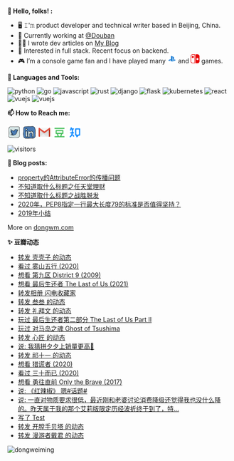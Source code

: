 **👋 Hello, folks! :**

* 🖥 𝙸'𝚖 product developer and technical writer based in Beijing, China.
* 💼 Currently working at <a href="https://github.com/douban" target="_blank">@Douban</a>
* ✍🏻 I wrote dev articles on <a href="https://www.dongwm.com" target="_blank">My Blog</a>
* 🧐 Interested in full stack. Recent focus on backend.
* 🎮 I’m a console game fan and I have played many <img src="https://raw.githubusercontent.com/dongweiming/dongweiming/master/assets/ps4.svg" alt="ps4" width="20" height="20"/> and <img src="https://raw.githubusercontent.com/dongweiming/dongweiming/master/assets/nintendoswitch.svg" alt="switch" width="20" height="20"/>  games.

**🌈 Languages and Tools:**

<p align="left">
<img src="https://devicons.github.io/devicon/devicon.git/icons/python/python-original.svg" alt="python" width="40" height="40"/>
<img src="https://devicons.github.io/devicon/devicon.git/icons/go/go-original.svg" alt="go" width="40" height="40"/>
<img src="https://devicons.github.io/devicon/devicon.git/icons/javascript/javascript-original.svg" alt="javascript" width="40" height="40"/>
<img src="https://devicons.github.io/devicon/devicon.git/icons/rust/rust-plain.svg" alt="rust" width="40" height="40"/>
<img src="https://devicons.github.io/devicon/devicon.git/icons/django/django-original.svg" alt="django" width="40" height="40"/>
<img src="https://www.vectorlogo.zone/logos/pocoo_flask/pocoo_flask-icon.svg" alt="flask" width="40" height="40"/>
<img src="https://www.vectorlogo.zone/logos/kubernetes/kubernetes-icon.svg" alt="kubernetes" width="40" height="40"/>
<img src="https://devicons.github.io/devicon/devicon.git/icons/react/react-original-wordmark.svg" alt="react" width="40" height="40"/>
<img src="https://devicons.github.io/devicon/devicon.git/icons/vuejs/vuejs-original-wordmark.svg" alt="vuejs" width="40" height="40"/>
<img src="https://devicons.github.io/devicon/devicon.git/icons/linux/linux-original.svg" alt="vuejs" width="40" height="40"/>
</p>

**📫 How to Reach me:**

<p align="left">
<a href="https://twitter.com/dongweiming" target="blank"><img align="center" src="https://raw.githubusercontent.com/dongweiming/dongweiming/master/assets/twitter.svg" alt="dongweiming" height="30" width="30" /></a>
<a href="https://linkedin.com/in/dongweiming" target="blank"><img align="center" src="https://raw.githubusercontent.com/dongweiming/dongweiming/master/assets/linkedin.svg" alt="dongweiming" height="30" width="30" /></a>
<a href="mailto:ciici123@gmail.com" target="blank"><img align="center" src="https://raw.githubusercontent.com/dongweiming/dongweiming/master/assets/gmail.svg" alt="Gmail" height="30" width="30" /></a>
<a href="https://www.douban.com/people/62943420" target="blank"><img align="center" src="https://raw.githubusercontent.com/dongweiming/dongweiming/master/assets/douban.svg" style="color: #007722" alt="Douban" height="30" width="30" /></a>
<a href="https://www.zhihu.com/people/dongweiming" target="blank"><img align="center" src="https://raw.githubusercontent.com/dongweiming/dongweiming/master/assets/zhihu.svg" style="color: #0084FF" alt="Zhihu" height="30" width="30" /></a>
</p>

<p align="left">
<img src="https://visitor-badge.laobi.icu/badge?page_id=dongweiming.dongweiming" alt="visitors"/>
</p>

**📝 Blog posts:**

<!-- BLOG-POST-LIST:START -->
- [property的AttributeError的传播问题](https://www.dongwm.com/post/attributeerror-propagation/)
- [不知道取什么标题之任天堂理财](https://www.dongwm.com/post/nintendo-financing/)
- [不知道取什么标题之战胜脱发](https://www.dongwm.com/post/tuofa/)
- [2020年，PEP8指定一行最大长度79的标准是否值得坚持？](https://www.dongwm.com/post/pep8-max-line-length/)
- [2019年小结](https://www.dongwm.com/post/2019-final/)
<!-- BLOG-POST-LIST:END -->
More on <a href="https://www.dongwm.com" target="blank">dongwm.com</a>

**✨ 豆瓣动态**

<!-- DOUBAN-ACTIVITIES:START -->
- [转发 壳壳子 的动态](https://www.douban.com/doubanapp/dispatch?uri=/status/3078158821/)
- [看过 雾山五行‎ (2020)](https://www.douban.com/doubanapp/dispatch?uri=/status/3076136652/)
- [想看 第九区 District 9‎ (2009)](https://www.douban.com/doubanapp/dispatch?uri=/status/3074526320/)
- [想看 最后生还者 The Last of Us‎ (2021)](https://www.douban.com/doubanapp/dispatch?uri=/status/3072395702/)
- [转发相册 闪电收藏家](https://www.douban.com/doubanapp/dispatch?uri=/status/3071279788/)
- [转发 叁叁 的动态](https://www.douban.com/doubanapp/dispatch?uri=/status/3069082255/)
- [转发 礼拜文 的动态](https://www.douban.com/doubanapp/dispatch?uri=/status/3068249365/)
- [玩过 最后生还者第二部分 The Last of Us Part II](https://www.douban.com/doubanapp/dispatch?uri=/status/3066562897/)
- [玩过 对马岛之魂 Ghost of Tsushima](https://www.douban.com/doubanapp/dispatch?uri=/status/3066560317/)
- [转发 心匠 的动态](https://www.douban.com/doubanapp/dispatch?uri=/status/3066501797/)
- [说: 我猜拼夕夕上销量更高🤔 ](https://www.douban.com/doubanapp/dispatch?uri=/status/3062649755/)
- [转发 祁十一 的动态](https://www.douban.com/doubanapp/dispatch?uri=/status/3061474881/)
- [想看 猎谎者‎ (2020)](https://www.douban.com/doubanapp/dispatch?uri=/status/3056239375/)
- [看过 三十而已‎ (2020)](https://www.douban.com/doubanapp/dispatch?uri=/status/3055781825/)
- [想看 勇往直前 Only the Brave‎ (2017)](https://www.douban.com/doubanapp/dispatch?uri=/status/3044577187/)
- [说: 《红辣椒》 嗯#话题# ](https://www.douban.com/doubanapp/dispatch?uri=/status/3043324233/)
- [说: 一直对物质要求很低，最近刚和老婆讨论消费降级还觉得我也没什么降的。昨天属于我的那个艾莉版限定历经波折终于到了，特... ](https://www.douban.com/doubanapp/dispatch?uri=/status/3041827270/)
- [写了 Test](https://www.douban.com/doubanapp/dispatch?uri=/status/3039456909/)
- [转发 开膛手贝塔 的动态](https://www.douban.com/doubanapp/dispatch?uri=/status/3039334532/)
- [转发 漫游者戴君 的动态](https://www.douban.com/doubanapp/dispatch?uri=/status/3033444657/)
<!-- DOUBAN-ACTIVITIES:END -->

<p align="left">
<img align="left" src="https://github-readme-stats.vercel.app/api/top-langs/?username=dongweiming&layout=compact&hide=html" alt="dongweiming" />
</p>
